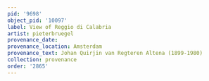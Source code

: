 ```yaml
---
pid: '9698'
object_pid: '10097'
label: View of Reggio di Calabria
artist: pieterbruegel
provenance_date:
provenance_location: Amsterdam
provenance_text: Johan Quirjin van Regteren Altena (1899-1980)
collection: provenance
order: '2865'
---
```

